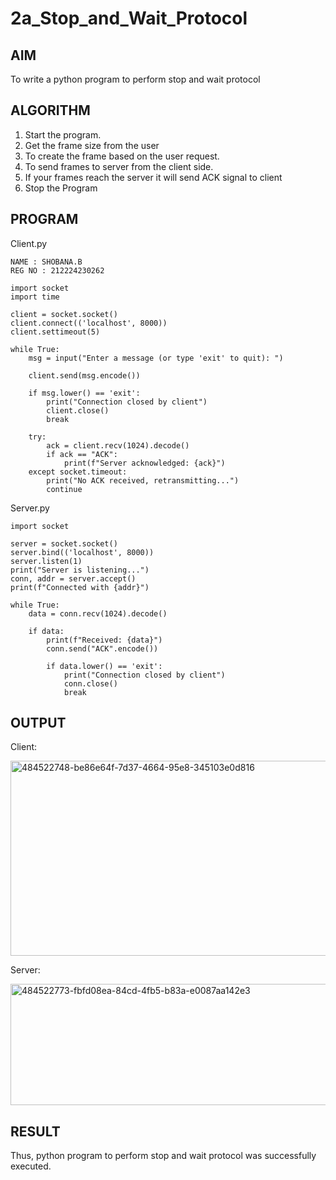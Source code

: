 # 2a_Stop_and_Wait_Protocol
## AIM 
To write a python program to perform stop and wait protocol
## ALGORITHM
1. Start the program.
2. Get the frame size from the user
3. To create the frame based on the user request.
4. To send frames to server from the client side.
5. If your frames reach the server it will send ACK signal to client
6. Stop the Program
## PROGRAM
Client.py
```
NAME : SHOBANA.B
REG NO : 212224230262

import socket
import time

client = socket.socket()
client.connect(('localhost', 8000))
client.settimeout(5)  

while True:
    msg = input("Enter a message (or type 'exit' to quit): ")

    client.send(msg.encode())  

    if msg.lower() == 'exit':  
        print("Connection closed by client")
        client.close()
        break

    try:
        ack = client.recv(1024).decode()
        if ack == "ACK":
            print(f"Server acknowledged: {ack}")
    except socket.timeout:
        print("No ACK received, retransmitting...")
        continue  

```
Server.py
```
import socket

server = socket.socket()
server.bind(('localhost', 8000))
server.listen(1)
print("Server is listening...")
conn, addr = server.accept()
print(f"Connected with {addr}")

while True:
    data = conn.recv(1024).decode()

    if data:
        print(f"Received: {data}")
        conn.send("ACK".encode())

        if data.lower() == 'exit':  
            print("Connection closed by client")
            conn.close()
            break

```
## OUTPUT
Client:

<img width="710" height="312" alt="484522748-be86e64f-7d37-4664-95e8-345103e0d816" src="https://github.com/user-attachments/assets/049401ff-8522-4527-b781-09cac94dfb9f" />

Server:

<img width="701" height="194" alt="484522773-fbfd08ea-84cd-4fb5-b83a-e0087aa142e3" src="https://github.com/user-attachments/assets/13dedb0b-dbda-4969-9731-c0bfdd8c3e05" />


## RESULT
Thus, python program to perform stop and wait protocol was successfully executed.
